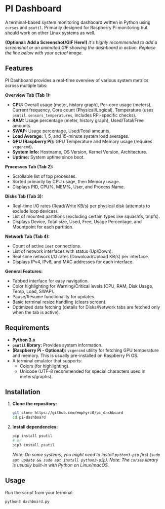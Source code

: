 # PI Dashboard

A terminal-based system monitoring dashboard written in Python using `curses` and `psutil`. Primarily designed for Raspberry Pi monitoring but should work on other Linux systems as well.

**(Optional: Add a Screenshot/GIF Here!)**
*It's highly recommended to add a screenshot or an animated GIF showing the dashboard in action. Replace the line below with your actual image.*
## Features

PI Dashboard provides a real-time overview of various system metrics across multiple tabs:

**Overview Tab (Tab 1):**
* **CPU:** Overall usage (meter, history graph), Per-core usage (meters), Current frequency, Core count (Physical/Logical), Temperature (uses `psutil.sensors_temperatures`, includes RPi-specific checks).
* **RAM:** Usage percentage (meter, history graph), Used/Total/Free amounts.
* **SWAP:** Usage percentage, Used/Total amounts.
* **Load Average:** 1, 5, and 15-minute system load averages.
* **GPU (Raspberry Pi):** GPU Temperature and Memory usage (requires `vcgencmd`).
* **System Info:** Hostname, OS Version, Kernel Version, Architecture.
* **Uptime:** System uptime since boot.

**Processes Tab (Tab 2):**
* Scrollable list of top processes.
* Sorted primarily by CPU usage, then Memory usage.
* Displays PID, CPU%, MEM%, User, and Process Name.

**Disks Tab (Tab 3):**
* Real-time I/O rates (Read/Write KB/s) per physical disk (attempts to exclude loop devices).
* List of mounted partitions (excluding certain types like squashfs, tmpfs).
* Displays Device, Total size, Used, Free, Usage Percentage, and Mountpoint for each partition.

**Network Tab (Tab 4):**
* Count of active `inet` connections.
* List of network interfaces with status (Up/Down).
* Real-time network I/O rates (Download/Upload KB/s) per interface.
* Displays IPv4, IPv6, and MAC addresses for each interface.

**General Features:**
* Tabbed interface for easy navigation.
* Color highlighting for Warning/Critical levels (CPU, RAM, Disk Usage, Temp, Load, SWAP).
* Pause/Resume functionality for updates.
* Basic terminal resize handling (clears screen).
* Optimized data fetching (details for Disks/Network tabs are fetched only when the tab is active).

## Requirements

* **Python 3.x**
* **`psutil` library:** Provides system information.
* **(Raspberry Pi - Optional):** `vcgencmd` utility for fetching GPU temperature and memory. This is usually pre-installed on Raspberry Pi OS.
* A terminal emulator that supports:
    * Colors (for highlighting).
    * Unicode (UTF-8 recommended for special characters used in meters/graphs).

## Installation

1.  **Clone the repository:**
    ```bash
    git clone https://github.com/emphyri0/pi_dashboard
    cd pi-dashboard 
    ```
2.  **Install dependencies:**
    ```bash
    pip install psutil
    # or
    pip3 install psutil
    ```
    *Note: On some systems, you might need to install `python3-pip` first (`sudo apt update && sudo apt install python3-pip`).*
    *Note: The `curses` library is usually built-in with Python on Linux/macOS.*

## Usage

Run the script from your terminal:

```bash
python3 dashboard.py
